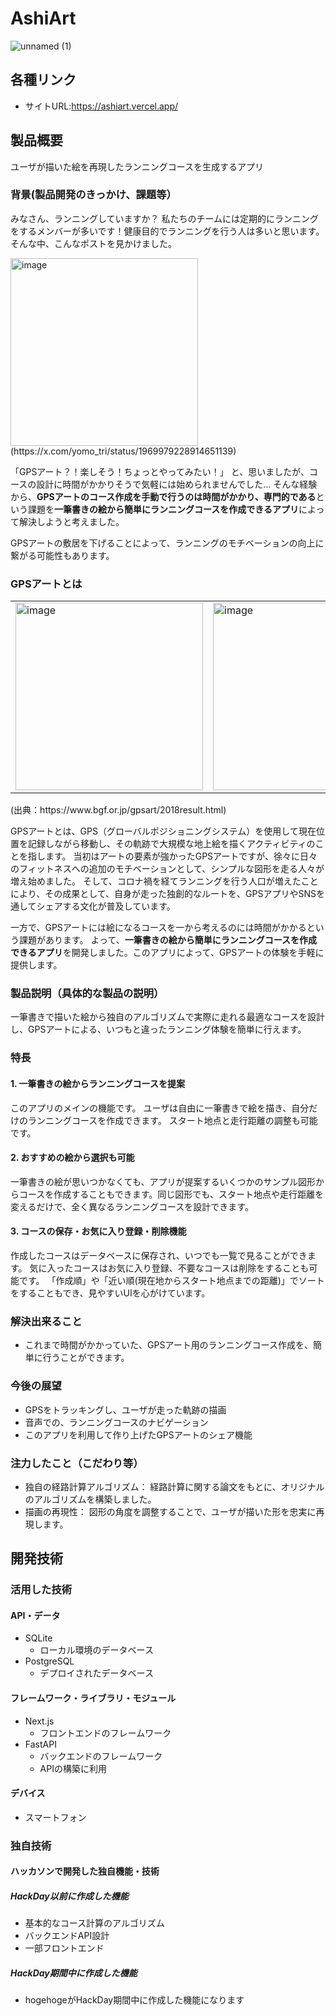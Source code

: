 # AshiArt
![unnamed (1)](https://github.com/user-attachments/assets/31b4d23a-0a3e-4a87-a5e3-35c1b267125e)
<!--
[![IMAGE ALT TEXT HERE](https://jphacks.com/wp-content/uploads/2025/05/JPHACKS2025_ogp.jpg)](https://www.youtube.com/watch?v=lA9EluZugD8)
-->

## 各種リンク
* サイトURL:https://ashiart.vercel.app/

## 製品概要

ユーザが描いた絵を再現したランニングコースを生成するアプリ

### 背景(製品開発のきっかけ、課題等）

みなさん、ランニングしていますか？
私たちのチームには定期的にランニングをするメンバーが多いです！健康目的でランニングを行う人は多いと思います。
そんな中、こんなポストを見かけました。
<div align="left">
<img width="300" alt="image" src="https://github.com/user-attachments/assets/3b8f3868-f7f2-484b-a0dc-074a21f04df2" />
</div>
(https://x.com/yomo_tri/status/1969979228914651139)



「GPSアート？！楽しそう！ちょっとやってみたい！」
と、思いましたが、コースの設計に時間がかかりそうで気軽には始められませんでした...
そんな経験から、**GPSアートのコース作成を手動で行うのは時間がかかり、専門的である**という課題を**一筆書きの絵から簡単にランニングコースを作成できるアプリ**によって解決しようと考えました。

GPSアートの敷居を下げることによって、ランニングのモチベーションの向上に繋がる可能性もあります。


### GPSアートとは
<table>
  <tr>
    <td>
      <img width="300" alt="image" src="https://github.com/user-attachments/assets/35abd6fb-4796-47a1-9a34-8fba848f7d1d" />
    </td>
    <td>
      <img width="300" alt="image" src="https://github.com/user-attachments/assets/44f42365-db82-4fc1-aef9-1cf62496ae03" />
    </td>
  </tr>
</table>
(出典：https://www.bgf.or.jp/gpsart/2018result.html)


GPSアートとは、GPS（グローバルポジショニングシステム）を使用して現在位置を記録しながら移動し、その軌跡で大規模な地上絵を描くアクティビティのことを指します。
当初はアートの要素が強かったGPSアートですが、徐々に日々のフィットネスへの追加のモチベーションとして、シンプルな図形を走る人々が増え始めました。
そして、コロナ禍を経てランニングを行う人口が増えたことにより、その成果として、自身が走った独創的なルートを、GPSアプリやSNSを通してシェアする文化が普及しています。

一方で、GPSアートには絵になるコースを一から考えるのには時間がかかるという課題があります。
よって、**一筆書きの絵から簡単にランニングコースを作成できるアプリ**を開発しました。このアプリによって、GPSアートの体験を手軽に提供します。

### 製品説明（具体的な製品の説明）
一筆書きで描いた絵から独自のアルゴリズムで実際に走れる最適なコースを設計し、GPSアートによる、いつもと違ったランニング体験を簡単に行えます。
### 特長
#### 1. 一筆書きの絵からランニングコースを提案
このアプリのメインの機能です。
ユーザは自由に一筆書きで絵を描き、自分だけのランニングコースを作成できます。
スタート地点と走行距離の調整も可能です。
#### 2. おすすめの絵から選択も可能
一筆書きの絵が思いつかなくても、アプリが提案するいくつかのサンプル図形からコースを作成することもできます。同じ図形でも、スタート地点や走行距離を変えるだけで、全く異なるランニングコースを設計できます。
#### 3. コースの保存・お気に入り登録・削除機能
作成したコースはデータベースに保存され、いつでも一覧で見ることができます。
気に入ったコースはお気に入り登録、不要なコースは削除をすることも可能です。
「作成順」や「近い順(現在地からスタート地点までの距離)」でソートをすることもでき、見やすいUIを心がけています。

### 解決出来ること
* これまで時間がかかっていた、GPSアート用のランニングコース作成を、簡単に行うことができます。
### 今後の展望
* GPSをトラッキングし、ユーザが走った軌跡の描画
* 音声での、ランニングコースのナビゲーション
* このアプリを利用して作り上げたGPSアートのシェア機能
### 注力したこと（こだわり等）
* 独自の経路計算アルゴリズム： 経路計算に関する論文をもとに、オリジナルのアルゴリズムを構築しました。
* 描画の再現性： 図形の角度を調整することで、ユーザが描いた形を忠実に再現します。

## 開発技術
### 活用した技術
#### API・データ
* SQLite
  * ローカル環境のデータベース
* PostgreSQL
  * デプロイされたデータベース

#### フレームワーク・ライブラリ・モジュール
* Next.js
  * フロントエンドのフレームワーク
* FastAPI
  * バックエンドのフレームワーク
  * APIの構築に利用
  

#### デバイス
* スマートフォン

### 独自技術
#### ハッカソンで開発した独自機能・技術
##### HackDay以前に作成した機能
* 基本的なコース計算のアルゴリズム
* バックエンドAPI設計
* 一部フロントエンド
##### HackDay期間中に作成した機能
* hogehogeがHackDay期間中に作成した機能になります
